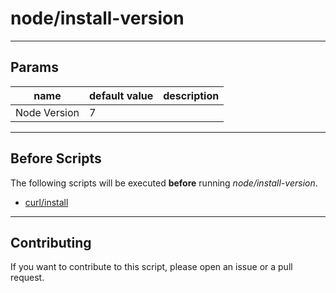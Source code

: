 # node/install-version

----

## Params

|  name  | default value  |  description  |
|  ----- | -------------  |  -----------  |
| Node Version | 7 |  |

----

## Before Scripts

The following scripts will be executed **before** running *node/install-version*.

- [curl/install](http://github.com/bigband-repertoire/curl/install)

----

## Contributing

If you want to contribute to this script, please open an issue or a pull request.
